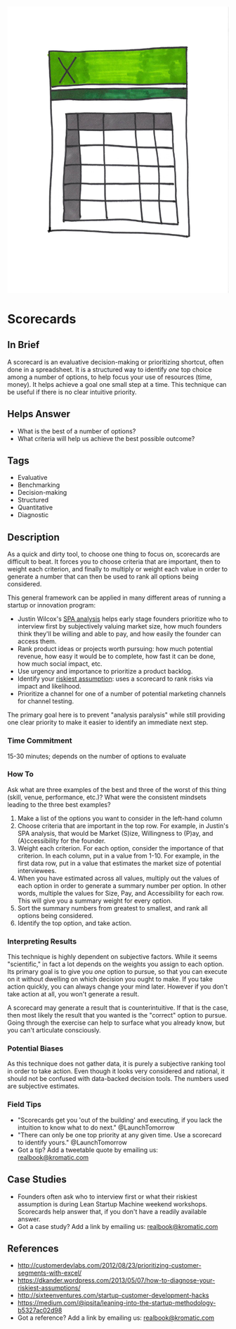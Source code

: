 ![](/assets/illustration-resultsexperiment-window-grid-color.jpg)
# Scorecards

## In Brief

A scorecard is an evaluative decision-making or prioritizing shortcut, often done in a spreadsheet. It is a structured way to identify *one* top choice among a number of options, to help focus your use of resources (time, money). It helps achieve a goal one small step at a time. This technique can be useful if there is no clear intuitive priority. 

## Helps Answer
 * What is the best of a number of options?
 * What criteria will help us achieve the best possible outcome?

## Tags
 * Evaluative
 * Benchmarking
 * Decision-making
 * Structured
 * Quantitative
 * Diagnostic

## Description

As a quick and dirty tool, to choose one thing to focus on, scorecards are difficult to beat. It forces you to choose criteria that are important, then to weight each criterion, and finally to multiply or weight each value in order to generate a number that can then be used to rank all options being considered.

This general framework can be applied in many different areas of running a startup or innovation program:
* Justin Wilcox's [SPA analysis](http://customerdevlabs.com/2012/08/23/prioritizing-customer-segments-with-excel/) helps early stage founders prioritize who to interview first by subjectively valuing market size, how much founders think they'll be willing and able to pay, and how easily the founder can access them.
* Rank product ideas or projects worth pursuing: how much potential revenue, how easy it would be to complete, how fast it can be done, how much social impact, etc.
* Use urgency and importance to prioritize a product backlog.
* Identify your [riskiest assumption](https://dkander.wordpress.com/2013/05/07/how-to-diagnose-your-riskiest-assumptions/): uses a scorecard to rank risks via impact and likelihood.
* Prioritize a channel for one of a number of potential marketing channels for channel testing.

The primary goal here is to prevent "analysis paralysis" while still providing one clear priority to make it easier to identify an immediate next step. 

### Time Commitment

15-30 minutes; depends on the number of options to evaluate

### How To

Ask what are three examples of the best and three of the worst of this thing (skill, venue, performance, etc.)?
What were the consistent mindsets leading to the three best examples? 

1. Make a list of the options you want to consider in the left-hand column
2. Choose criteria that are important in the top row. For example, in Justin's SPA analysis, that would be Market (S)ize, Willingness to (P)ay, and (A)ccessibility for the founder.
3. Weight each criterion. For each option, consider the importance of that criterion. In each column, put in a value from 1-10. For example, in the first data row, put in a value that estimates the market size of potential interviewees. 
4. When you have estimated across all values, multiply out the values of each option in order to generate a summary number per option. In other words, multiple the values for Size, Pay, and Accessibility for each row. This will give you a summary weight for every option.
5. Sort the summary numbers from greatest to smallest, and rank all options being considered. 
6. Identify the top option, and take action. 

### Interpreting Results

This technique is highly dependent on subjective factors. While it seems "scientific," in fact a lot depends on the weights you assign to each option. Its primary goal is to give you *one* option to pursue, so that you can execute on it without dwelling on which decision you ought to make. If you take action quickly, you can always change your mind later. However if you don't take action at all, you won't generate a result. 

A scorecard may generate a result that is counterintuitive. If that is the case, then most likely the result that you wanted is the "correct" option to pursue. Going through the exercise can help to surface what you already know, but you can't articulate consciously.

### Potential Biases

As this technique does not gather data, it is purely a subjective ranking tool in order to take action. Even though it looks very considered and rational, it should not be confused with data-backed decision tools. The numbers used are subjective estimates. 

### Field Tips
* "Scorecards get you 'out of the building' and executing, if you lack the intuition to know what to do next." @LaunchTomorrow
* "There can only be one top priority at any given time. Use a scorecard to identify yours." @LaunchTomorrow
* Got a tip? Add a tweetable quote by emailing us: [realbook@kromatic.com](mailto:realbook@kromatic.com)

## Case Studies
* Founders often ask who to interview first or what their riskiest assumption is during Lean Startup Machine weekend workshops. Scorecards help answer that, if you don't have a readily available answer. 
* Got a case study? Add a link by emailing us: [realbook@kromatic.com](mailto:realbook@kromatic.com) 
 
## References
* http://customerdevlabs.com/2012/08/23/prioritizing-customer-segments-with-excel/
* https://dkander.wordpress.com/2013/05/07/how-to-diagnose-your-riskiest-assumptions/
* http://sixteenventures.com/startup-customer-development-hacks
* https://medium.com/@ipsita/leaning-into-the-startup-methodology-b5327ac02d98
* Got a reference? Add a link by emailing us: [realbook@kromatic.com](realbook@kromatic.com)
